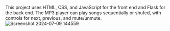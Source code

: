 This project uses HTML, CSS, and JavaScript for the front end and Flask for the back end. 
The MP3 player can play songs sequentially or shufed, with controls for next, previous, and mute/unmute. 
![Screenshot 2024-07-09 144559](https://github.com/Yashwanth786/Mp3-Player/assets/138742881/4bc84c7e-33f0-4bce-a5c3-b89b5a5dbfa0)
